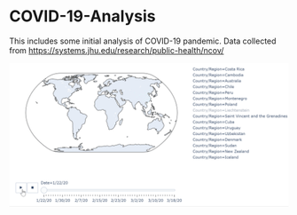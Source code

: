 # COVID-19-Analysis

This includes some initial analysis of COVID-19 pandemic.
Data collected from https://systems.jhu.edu/research/public-health/ncov/


![](https://raw.githubusercontent.com/prateekiiest/COVID-19-Analysis/master/covid-world.gif?token=AD2K44VHNXSE7TVW3RCQ6YK6PWECE)
